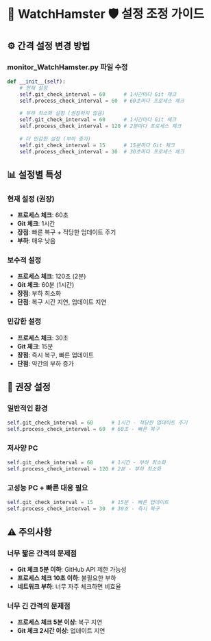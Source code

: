 # 🐹 WatchHamster 🛡️ 설정 조정 가이드

## ⚙️ **간격 설정 변경 방법**

### **monitor_WatchHamster.py 파일 수정**

```python
def __init__(self):
    # 현재 설정
    self.git_check_interval = 60      # 1시간마다 Git 체크
    self.process_check_interval = 60  # 60초마다 프로세스 체크
    
    # 부하 최소화 설정 (권장하지 않음)
    self.git_check_interval = 60      # 1시간마다 Git 체크
    self.process_check_interval = 120 # 2분마다 프로세스 체크
    
    # 더 민감한 설정 (부하 증가)
    self.git_check_interval = 15      # 15분마다 Git 체크
    self.process_check_interval = 30  # 30초마다 프로세스 체크
```

## 📊 **설정별 특성**

### **현재 설정 (권장)**
- **프로세스 체크**: 60초
- **Git 체크**: 1시간
- **장점**: 빠른 복구 + 적당한 업데이트 주기
- **부하**: 매우 낮음

### **보수적 설정**
- **프로세스 체크**: 120초 (2분)
- **Git 체크**: 60분 (1시간)
- **장점**: 부하 최소화
- **단점**: 복구 시간 지연, 업데이트 지연

### **민감한 설정**
- **프로세스 체크**: 30초
- **Git 체크**: 15분
- **장점**: 즉시 복구, 빠른 업데이트
- **단점**: 약간의 부하 증가

## 🎯 **권장 설정**

### **일반적인 환경**
```python
self.git_check_interval = 60      # 1시간 - 적당한 업데이트 주기
self.process_check_interval = 60  # 60초 - 빠른 복구
```

### **저사양 PC**
```python
self.git_check_interval = 60      # 1시간 - 부하 최소화
self.process_check_interval = 120 # 2분 - 부하 최소화
```

### **고성능 PC + 빠른 대응 필요**
```python
self.git_check_interval = 15      # 15분 - 빠른 업데이트
self.process_check_interval = 30  # 30초 - 즉시 복구
```

## ⚠️ **주의사항**

### **너무 짧은 간격의 문제점**
- **Git 체크 5분 이하**: GitHub API 제한 가능성
- **프로세스 체크 10초 이하**: 불필요한 부하
- **네트워크 부하**: 너무 자주 체크하면 비효율

### **너무 긴 간격의 문제점**
- **프로세스 체크 5분 이상**: 복구 지연
- **Git 체크 2시간 이상**: 업데이트 지연